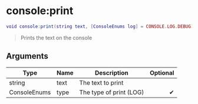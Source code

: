 # console:print

```lua
void console:print(string text, [ConsoleEnums log] = CONSOLE.LOG.DEBUG)
```

> Prints the text on the console

## Arguments

| Type         | Name | Description             | Optional |
| ------------ | ---- | ----------------------- | -------: |
| string       | text | The text to print       |          |
| ConsoleEnums | type | The type of print (LOG) |        ✔ |
